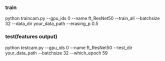 ### train
python traincam.py --gpu_ids 0 --name ft_ResNet50 --train_all --batchsize 32  --data_dir your_data_path --erasing_p 0.5

### test(features output)
python testcam.py --gpu_ids 0 --name ft_ResNet50 --test_dir your_data_path  --batchsize 32 --which_epoch 59
